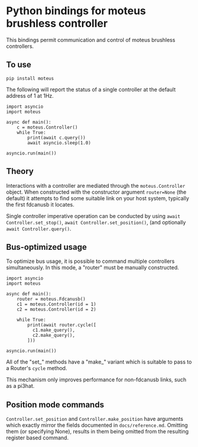 # Python bindings for moteus brushless controller #

This bindings permit communication and control of moteus brushless
controllers.

## To use ##

```
pip install moteus
```

The following will report the status of a single controller at the
default address of 1 at 1Hz.

```
import asyncio
import moteus

async def main():
    c = moteus.Controller()
    while True:
        print(await c.query())
        await asyncio.sleep(1.0)

asyncio.run(main())
```

## Theory ##

Interactions with a controller are mediated through the
`moteus.Controller` object.  When constructed with the constructor
argument `router=None` (the default) it attempts to find some suitable
link on your host system, typically the first fdcanusb it locates.

Single controller imperative operation can be conducted by using
`await Controller.set_stop()`, `await Controller.set_position()`, (and
optionally `await Controller.query()`.

## Bus-optimized usage ##

To optimize bus usage, it is possible to command multiple controllers
simultaneously.  In this mode, a "router" must be manually
constructed.

```
import asyncio
import moteus

async def main():
    router = moteus.Fdcanusb()
    c1 = moteus.Controller(id = 1)
    c2 = moteus.Controller(id = 2)

    while True:
        print(await router.cycle([
          c1.make_query(),
          c2.make_query(),
        ]))

asyncio.run(main())
```

All of the "set_" methods have a "make_" variant which is suitable to
pass to a Router's `cycle` method.

This mechanism only improves performance for non-fdcanusb links, such
as a pi3hat.

## Position mode commands ##

`Controller.set_position` and `Controller.make_position` have
arguments which exactly mirror the fields documented in
`docs/reference.md`.  Omitting them (or specifying None), results in
them being omitted from the resulting register based command.
